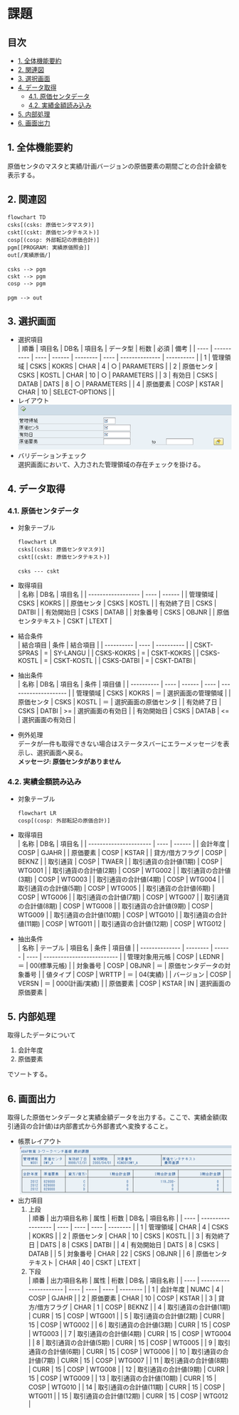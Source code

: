 # 課題 <!-- omit in toc -->

## 目次 <!-- omit in toc -->

- [1. 全体機能要約](#1-全体機能要約)
- [2. 関連図](#2-関連図)
- [3. 選択画面](#3-選択画面)
- [4. データ取得](#4-データ取得)
  - [4.1. 原価センタデータ](#41-原価センタデータ)
  - [4.2. 実績金額読み込み](#42-実績金額読み込み)
- [5. 内部処理](#5-内部処理)
- [6. 画面出力](#6-画面出力)

## 1. 全体機能要約

原価センタのマスタと実績/計画バージョンの原価要素の期間ごとの合計金額を表示する。

## 2. 関連図

```mermaid
flowchart TD
csks[(csks: 原価センタマスタ)]
cskt[(cskt: 原価センタテキスト)]
cosp[(cosp: 外部転記の原価合計)]
pgm[[PROGRAM: 実績原価照会]]
out[/実績原価/]

csks --> pgm
cskt --> pgm
cosp --> pgm

pgm --> out
```

## 3. 選択画面

- 選択項目  
  | 順番 | 項目名     | DB名 | 項目名 | データ型 | 桁数 | 必須           | 備考       |
  | ---- | ---------- | ---- | ------ | -------- | ---- | -------------- | ---------- |
  | 1    | 管理領域   | CSKS | KOKRS  | CHAR     | 4    | ○              | PARAMETERS |
  | 2    | 原価センタ | CSKS | KOSTL  | CHAR     | 10   | ○              | PARAMETERS |
  | 3    | 有効日     | CSKS | DATAB  | DATS     | 8    | ○              | PARAMETERS |
  | 4    | 原価要素   | COSP | KSTAR  | CHAR     | 10   | SELECT-OPTIONS |            |
- レイアウト  
  ![選択画面](./img/training_001.png)
- バリデーションチェック  
  選択画面において、入力された管理領域の存在チェックを掛ける。

## 4. データ取得

### 4.1. 原価センタデータ

- 対象テーブル  

  ```mermaid
  flowchart LR
  csks[(csks: 原価センタマスタ)]
  cskt[(cskt: 原価センタテキスト)]

  csks --- cskt
  ```

- 取得項目  
  | 名称               | DB名 | 項目名 |
  | ------------------ | ---- | ------ |
  | 管理領域           | CSKS | KOKRS  |
  | 原価センタ         | CSKS | KOSTL  |
  | 有効終了日         | CSKS | DATBI  |
  | 有効開始日         | CSKS | DATAB  |
  | 対象番号           | CSKS | OBJNR  |
  | 原価センタテキスト | CSKT | LTEXT  |
- 結合条件  
  | 結合項目   | 条件 | 結合項目   |
  | ---------- | ---- | ---------- |
  | CSKT-SPRAS | =    | SY-LANGU   |
  | CSKS-KOKRS | =    | CSKT-KOKRS |
  | CSKS-KOSTL | =    | CSKT-KOSTL |
  | CSKS-DATBI | =    | CSKT-DATBI |
- 抽出条件  
  | 名称       | DB名 | 項目名 | 条件 | 項目値               |
  | ---------- | ---- | ------ | ---- | -------------------- |
  | 管理領域   | CSKS | KOKRS  | ＝   | 選択画面の管理領域   |
  | 原価センタ | CSKS | KOSTL  | ＝   | 選択画面の原価センタ |
  | 有効終了日 | CSKS | DATBI  | >=   | 選択画面の有効日     |
  | 有効開始日 | CSKS | DATAB  | <=   | 選択画面の有効日     |
- 例外処理  
  データが一件も取得できない場合はステータスバーにエラーメッセージを表示し、選択画面へ戻る。  
  **メッセージ: 原価センタがありません**

### 4.2. 実績金額読み込み

- 対象テーブル  

  ```mermaid
  flowchart LR
  cosp[(cosp: 外部転記の原価合計)]
  ```

- 取得項目  
  | 名称                   | DB名 | 項目名 |
  | ---------------------- | ---- | ------ |
  | 会計年度               | COSP | GJAHR  |
  | 原価要素               | COSP | KSTAR  |
  | 貸方/借方フラグ        | COSP | BEKNZ  |
  | 取引通貨               | COSP | TWAER  |
  | 取引通貨の合計値(1期)  | COSP | WTG001 |
  | 取引通貨の合計値(2期)  | COSP | WTG002 |
  | 取引通貨の合計値(3期)  | COSP | WTG003 |
  | 取引通貨の合計値(4期)  | COSP | WTG004 |
  | 取引通貨の合計値(5期)  | COSP | WTG005 |
  | 取引通貨の合計値(6期)  | COSP | WTG006 |
  | 取引通貨の合計値(7期)  | COSP | WTG007 |
  | 取引通貨の合計値(8期)  | COSP | WTG008 |
  | 取引通貨の合計値(9期)  | COSP | WTG009 |
  | 取引通貨の合計値(10期) | COSP | WTG010 |
  | 取引通貨の合計値(11期) | COSP | WTG011 |
  | 取引通貨の合計値(12期) | COSP | WTG012 |
- 抽出条件  
  | 名称           | テーブル | 項目名 | 条件 | 項目値                     |
  | -------------- | -------- | ------ | ---- | -------------------------- |
  | 管理対象用元帳 | COSP     | LEDNR  | ＝   | 00(標準元帳)               |
  | 対象番号       | COSP     | OBJNR  | ＝   | 原価センタデータの対象番号 |
  | 値タイプ       | COSP     | WRTTP  | ＝   | 04(実績)                   |
  | バージョン     | COSP     | VERSN  | ＝   | 000(計画/実績)             |
  | 原価要素       | COSP     | KSTAR  | IN   | 選択画面の原価要素         |

## 5. 内部処理

取得したデータについて

1. 会計年度
2. 原価要素

でソートする。

## 6. 画面出力

取得した原価センタデータと実績金額データを出力する。ここで、実績金額(取引通貨の合計値)は内部書式から外部書式へ変換すること。

- 帳票レイアウト  
  ![帳票レイアウト](./img/training_002_tmp.png)
- 出力項目  
  1. 上段  
     | 順番 | 出力項目名称       | 属性 | 桁数 | DB名 | 項目名称 |
     | ---- | ------------------ | ---- | ---- | ---- | -------- |
     | 1    | 管理領域           | CHAR | 4    | CSKS | KOKRS    |
     | 2    | 原価センタ         | CHAR | 10   | CSKS | KOSTL    |
     | 3    | 有効終了日         | DATS | 8    | CSKS | DATBI    |
     | 4    | 有効開始日         | DATS | 8    | CSKS | DATAB    |
     | 5    | 対象番号           | CHAR | 22   | CSKS | OBJNR    |
     | 6    | 原価センタテキスト | CHAR | 40   | CSKT | LTEXT    |
  2. 下段  
     | 順番 | 出力項目名称           | 属性 | 桁数 | DB名 | 項目名称 |
     | ---- | ---------------------- | ---- | ---- | ---- | -------- |
     | 1    | 会計年度               | NUMC | 4    | COSP | GJAHR    |
     | 2    | 原価要素               | CHAR | 10   | COSP | KSTAR    |
     | 3    | 貸方/借方フラグ        | CHAR | 1    | COSP | BEKNZ    |
     | 4    | 取引通貨の合計値(1期)  | CURR | 15   | COSP | WTG001   |
     | 5    | 取引通貨の合計値(2期)  | CURR | 15   | COSP | WTG002   |
     | 6    | 取引通貨の合計値(3期)  | CURR | 15   | COSP | WTG003   |
     | 7    | 取引通貨の合計値(4期)  | CURR | 15   | COSP | WTG004   |
     | 8    | 取引通貨の合計値(5期)  | CURR | 15   | COSP | WTG005   |
     | 9    | 取引通貨の合計値(6期)  | CURR | 15   | COSP | WTG006   |
     | 10   | 取引通貨の合計値(7期)  | CURR | 15   | COSP | WTG007   |
     | 11   | 取引通貨の合計値(8期)  | CURR | 15   | COSP | WTG008   |
     | 12   | 取引通貨の合計値(9期)  | CURR | 15   | COSP | WTG009   |
     | 13   | 取引通貨の合計値(10期) | CURR | 15   | COSP | WTG010   |
     | 14   | 取引通貨の合計値(11期) | CURR | 15   | COSP | WTG011   |
     | 15   | 取引通貨の合計値(12期) | CURR | 15   | COSP | WTG012   |
